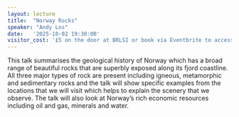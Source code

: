 ```yaml
---
layout: lecture
title:  "Norway Rocks"
speaker: "Andy Los"
date:   '2025-10-02 19:30:00'
visitor_cost: '£5 on the door at BRLSI or book via Eventbrite to access on Zoom'
---
```

This talk summarises the geological history of Norway which has a broad range of beautiful rocks that are superbly exposed along its fjord coastline. All three major types of rock are present including igneous, metamorphic and sedimentary rocks and the talk will show specific examples from the locations that we will visit which helps to explain the scenery that we observe. The talk will also look at Norway’s rich economic resources including oil and gas, minerals and water.
